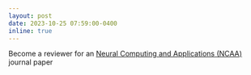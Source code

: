 ```yaml
---
layout: post
date: 2023-10-25 07:59:00-0400
inline: true
---
```


Become a reviewer for an [Neural Computing and Applications (NCAA)](https://link.springer.com/journal/521) journal paper
